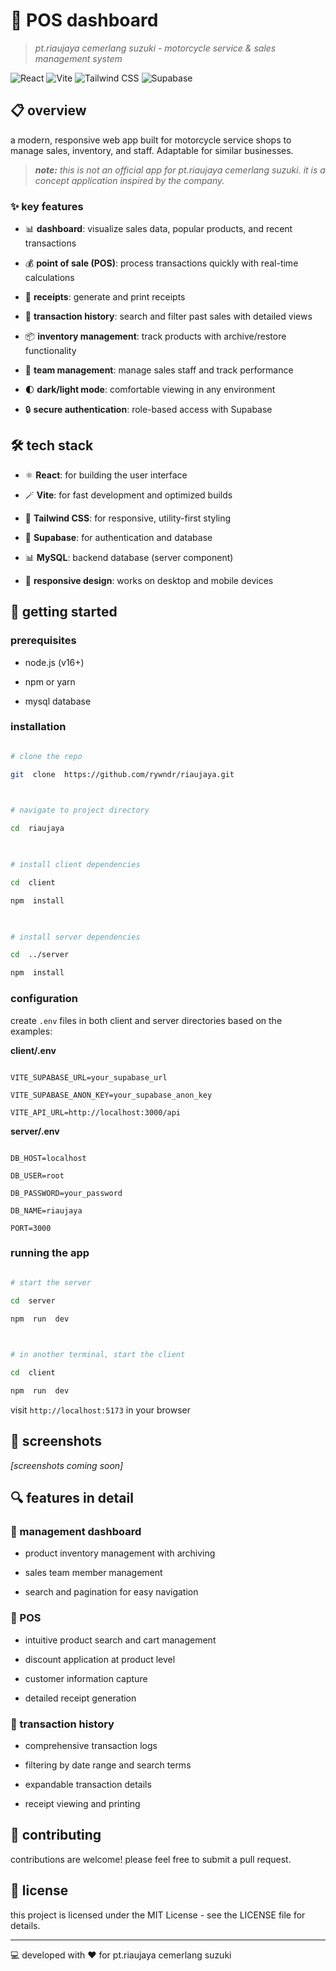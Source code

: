
#  🛵 POS dashboard

>  *pt.riaujaya cemerlang suzuki - motorcycle service & sales management system*

  
![React](https://img.shields.io/badge/-React-61DAFB?style=flat-square&logo=react&logoColor=black)  ![Vite](https://img.shields.io/badge/-Vite-646CFF?style=flat-square&logo=vite&logoColor=white)  ![Tailwind CSS](https://img.shields.io/badge/-Tailwind_CSS-38B2AC?style=flat-square&logo=tailwind-css&logoColor=white)  ![Supabase](https://img.shields.io/badge/-Supabase-3ECF8E?style=flat-square&logo=supabase&logoColor=white)

  

##  📋 overview

  

a modern, responsive web app built for motorcycle service shops to manage sales, inventory, and staff. Adaptable for similar businesses.

  

>  **_note:_**  *this is not an official app for pt.riaujaya cemerlang suzuki. it is a concept application inspired by the company.*

  

###  ✨ key features

  

- 📊 **dashboard**: visualize sales data, popular products, and recent transactions

- 💰 **point of sale (POS)**: process transactions quickly with real-time calculations

- 🧾 **receipts**: generate and print receipts

- 📝 **transaction history**: search and filter past sales with detailed views

- 📦 **inventory management**: track products with archive/restore functionality

- 👥 **team management**: manage sales staff and track performance

- 🌓 **dark/light mode**: comfortable viewing in any environment

- 🔒 **secure authentication**: role-based access with Supabase

  

##  🛠️ tech stack

  

- ⚛️ **React**: for building the user interface

- 🪄 **Vite**: for fast development and optimized builds

- 🎨 **Tailwind CSS**: for responsive, utility-first styling

- 🔐 **Supabase**: for authentication and database

- 📊 **MySQL**: backend database (server component)

- 📱 **responsive design**: works on desktop and mobile devices

  

##  🚀 getting started

  

###  prerequisites

  

- node.js (v16+)

- npm or yarn

- mysql database

  

###  installation

  

```bash

# clone the repo

git  clone  https://github.com/rywndr/riaujaya.git

  

# navigate to project directory

cd  riaujaya

  

# install client dependencies

cd  client

npm  install

  

# install server dependencies

cd  ../server

npm  install

```

  

###  configuration

  

create `.env` files in both client and server directories based on the examples:

  

**client/.env**

```

VITE_SUPABASE_URL=your_supabase_url

VITE_SUPABASE_ANON_KEY=your_supabase_anon_key

VITE_API_URL=http://localhost:3000/api

```


**server/.env**

```

DB_HOST=localhost

DB_USER=root

DB_PASSWORD=your_password

DB_NAME=riaujaya

PORT=3000

```

###  running the app

  

```bash

# start the server

cd  server

npm  run  dev

  

# in another terminal, start the client

cd  client

npm  run  dev

```
  
visit `http://localhost:5173` in your browser

  

##  📱 screenshots

*[screenshots coming soon]*


##  🔍 features in detail
 

###  💼 management dashboard

- product inventory management with archiving

- sales team member management

- search and pagination for easy navigation

  

###  🧮 POS


- intuitive product search and cart management

- discount application at product level

- customer information capture

- detailed receipt generation

  

###  📜 transaction history

  

- comprehensive transaction logs

- filtering by date range and search terms

- expandable transaction details

- receipt viewing and printing


##  🤝 contributing

contributions are welcome! please feel free to submit a pull request.

##  📄 license

  
this project is licensed under the MIT License - see the LICENSE file for details.

---

💻 developed with ❤️ for pt.riaujaya cemerlang suzuki